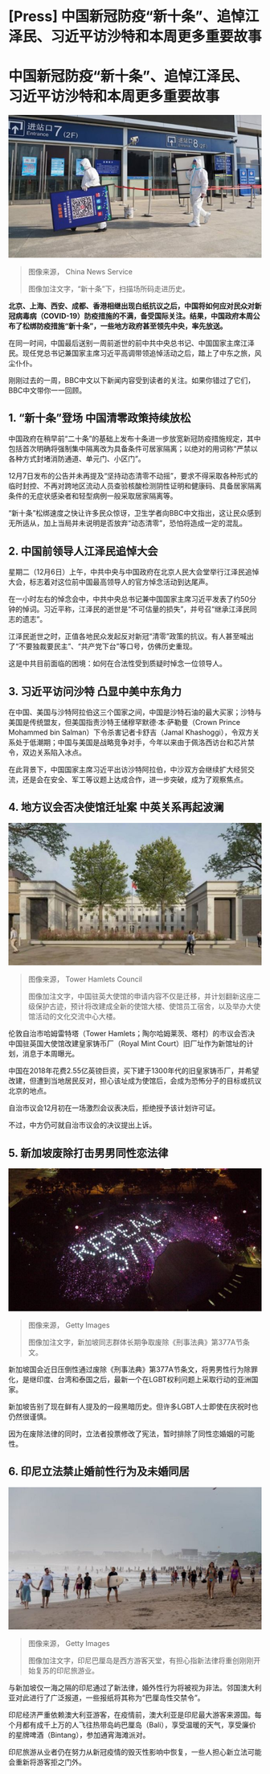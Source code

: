 # [Press] 中国新冠防疫“新十条”、追悼江泽民、习近平访沙特和本周更多重要故事

#  中国新冠防疫“新十条”、追悼江泽民、习近平访沙特和本周更多重要故事


![青海西宁火车站工作人员撤除扫码提示牌（中新社图片/12/2022）](_127938711_s6391b7250cf2c7b409d43220_1.jpg)

> 图像来源，  China News Service
>
> 图像加注文字，“新十条”下，扫描场所码走进历史。

**北京、上海、西安、成都、香港相继出现白纸抗议之后，中国将如何应对民众对新冠病毒病（COVID-19）防疫措施的不满，备受国际关注。结果，中国政府本周公布了松绑防疫措施“新十条”，一些地方政府甚至领先中央，率先放送。**

在同一时间，中国最后送别一周前逝世的前中共中央总书记、中国国家主席江泽民。现任党总书记兼国家主席习近平高调带领追悼活动之后，踏上了中东之旅，风尘仆仆。

刚刚过去的一周，BBC中文以下新闻内容受到读者的关注。如果你错过了它们，BBC中文带你一一回顾。

##  1\. “新十条”登场 中国清零政策持续放松


中国政府在稍早前“二十条”的基础上发布十条进一步放宽新冠防疫措施规定，其中包括首次明确将强制集中隔离改为具备条件可居家隔离；以绝对的用词称“严禁以各种方式封堵消防通道、单元门、小区门”。

12月7日发布的公告并未再提及“坚持动态清零不动摇”，要求不得采取各种形式的临时封控、不再对跨地区流动人员查验核酸检测阴性证明和健康码、具备居家隔离条件的无症状感染者和轻型病例一般采取居家隔离等。

“新十条”松绑速度之快让许多民众惊讶，卫生学者向BBC中文指出，这让民众感到无所适从，加上当局并未说明是否放弃“动态清零”，恐怕将造成一定的混乱。



##  2\. 中国前领导人江泽民追悼大会

星期二（12月6日）上午，中共中央与中国政府在北京人民大会堂举行江泽民追悼大会，标志着对这位前中国最高领导人的官方悼念活动到达尾声。

在一小时左右的悼念会中，中共中央总书记兼中国国家主席习近平发表了约50分钟的悼词。习近平称，江泽民的逝世是“不可估量的损失”，并号召“继承江泽民同志的遗志”。

江泽民逝世之时，正值各地民众发起反对新冠“清零”政策的抗议。有人甚至喊出了“不要独裁要民主”、“共产党下台”等口号，仿佛历史重现。

这是中共目前面临的困境：如何在合法性受到质疑时悼念一位领导人。

##  3\. 习近平访问沙特 凸显中美中东角力

在中国、美国与沙特阿拉伯这三个国家之间，中国是沙特石油的最大买家；沙特与美国是传统盟友，但美国指责沙特王储穆罕默德·本·萨勒曼（Crown Prince Mohammed bin Salman）下令杀害记者卡舒吉（Jamal Khashoggi），令双方关系处于低潮期；中国与美国是战略竞争对手，今年以来由于佩洛西访台和芯片禁令，双边关系陷入冰点。

在此背景下，中国国家主席习近平出访沙特阿拉伯，中沙双方会继续扩大经贸交流，还是会在安全、军工等议题上达成合作，进一步突破，成为了观察焦点。

##  4\. 地方议会否决使馆迁址案 中英关系再起波澜

![中国驻英使馆新址规划图示](_127833891_newchineseembassy.png)

> 图像来源，  Tower Hamlets Council
>
> 图像加注文字，中国驻英大使馆的申请内容不仅是迁移，并计划翻新这座二级保护古迹，预计将改建成全新的使馆大楼、使馆员工宿舍，以及举办大使馆活动的文化交流中心大楼。

伦敦自治市哈姆雷特塔（Tower Hamlets；陶尔哈姆莱茨、塔村）的市议会否决中国驻英国大使馆改建皇家铸币厂（Royal Mint Court）旧厂址作为新馆址的计划，消息于本周曝光。

中国在2018年花费2.55亿英镑巨资，买下建于1300年代的旧皇家铸币厂，并希望改建，但遭到当地居民反对，担心该址成为使馆后，会成为恐怖分子的目标或抗议北京的地点。

自治市议会12月初在一场激烈会议表决后，拒绝授予该计划许可证。

不过，中方仍可就自治市议会的决议提出上诉。

##  5\. 新加坡废除打击男男同性恋法律

![新加坡芳林公园演说者之角粉红点集会上LGBT活动人士以灯光堆砌出“废除377A”字样（29/6/2019）](_127938712_770885e2-3634-4e05-8890-5d355725af7d.jpg)

> 图像来源，  Getty Images
>
> 图像加注文字，新加坡同志群体长期争取废除《刑事法典》第377A节条文。

新加坡国会近日压倒性通过废除《刑事法典》第377A节条文，将男男性行为除罪化，是继印度、台湾和泰国之后，最新一个在LGBT权利问题上采取行动的亚洲国家。

新加坡告别了现在鲜有人提及的一段黑暗历史。但许多LGBT人士即使在庆祝时也仍然很谨慎。

因为在废除法律的同时，立法者投票修改了宪法，暂时排除了同性恋婚姻的可能性。

##  6\. 印尼立法禁止婚前性行为及未婚同居

![印尼巴厘岛水明漾海滩上的游人与泳客（17/9/2022）](_127942314_de1251a7-fa82-4ca3-b01d-91c59afe72a9.jpg)

> 图像来源，  Getty Images
>
> 图像加注文字，印尼巴厘岛是西方游客天堂，有担心指新法律将重创刚刚开始复苏的印尼旅游业。

与新加坡仅一海之隔的印尼通过了新法律，婚外性行为将被视为非法。邻国澳大利亚对此进行了广泛报道，一些报纸将其称为“巴厘岛性交禁令”。

印尼经济严重依赖澳大利亚游客，在疫情前，澳大利亚是印尼最大游客来源国。每个月都有成千上万的人飞往热带岛屿巴厘岛（Bali），享受温暖的天气，享受廉价的星牌啤酒（Bintang），参加通宵海滩派对。

印尼旅游从业者仍在努力从新冠疫情的毁灭性影响中恢复，一些人担心新立法可能会重新将游客拒之门外。


